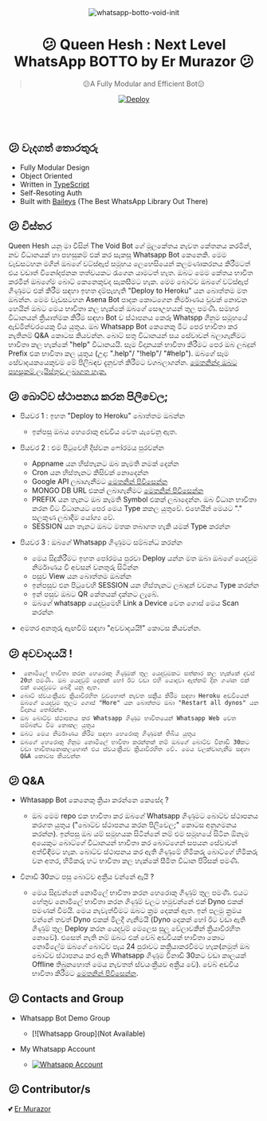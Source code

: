 <div align="center">
<img src="https://i.ibb.co/Smdz2Vd/V42M.gif" alt="whatsapp-botto-void-init" border="0"></a>

# 😕 **Queen Hesh : Next Level WhatsApp BOTTO by Er Murazor** 😕

> 😕A Fully Modular and Efficient Bot😕<br>

[![Deploy](https://www.herokucdn.com/deploy/button.png)](https://heroku.com/deploy?template=https://github.com/ErMurazor-Tech/WhatsappBot/blob/main)

</div><br/>
<br/>

## 😕 වැදගත් තොරතුරු
- Fully Modular Design
- Object Oriented
- Written in [TypeScript](https://www.typescriptlang.org/)
- Self-Resoting Auth
- Built with [Baileys](https://github.com/adiwajshing/baileys) (The Best WhatsApp Library Out There) 


## 😕 විස්තර

Queen Hesh යනු මා විසින් The Void Bot ගේ මූලකේතය නැවත කේතනය කරමින්, නව විධානයක් හා පහසුකම් එක් කර සැකසූ Whatsapp Bot කෙනෙකි. මෙම වැඩසටහන මගින් ඔබගේ වට්ස්ඇප් සමූහය ලෙහෙසියෙන් කලමණාකරනය කිරීමටත් එය වඩාත් විනෝදජනක තත්වයකට රැගෙන යාමටත් හැත. ඔබට මෙම කේතය භාවිත කරමින් ඔබගේම බොට් කෙනෙකුවද සැකසීමට හැක. මෙම බොට්ව ඔබගේ වට්ස්ඇප් ගිණුමට එක් කිරීම සඳහා ඉහත දම්පැහැති "Deploy to Heroku" යන බොත්තම මත ඔබන්න. මෙම වැඩසටහන Asena Bot පාදක කොටගෙන නිර්මාණය වූවක් නොවන හෙයින් ඔබට මෙය භාවිතා කල හැක්කේ ඔබගේ සෞඋහයන් තුල පමණී. සමහර විධානයන් ක්‍රියාත්මක කිරීම සඳහා Bot ව ස්ථාපනය කෙරූ Whatspp ගිනුම සමූහයේ ඇඩ්මින්වරයෙකු විය යුතුය. ඔබ Whatsapp Bot කෙනෙකු මීට පෙර භාවිතා කර නැතිනම් Q&A කොටස කියවන්න. බොට් සතු විධානයන් සය සේවාවන් බලාගැනීමට භාවිතා කල හැක්කේ "help" විධානයයි. සෑම විදානයක් භාවිතා කිරීමට පෙර ඔබ ලබදුන් Prefix එක භාවිතා කල යුතුය (උදා: ".help"/ "!help"/ "#help"). ඔබගේ සෑම සේවාදයකයෙකුවම මේ පිලිබඳව දැනුවත් කිරීමට වගබලාගන්න. [මෙතනින්ද ඔබට පහසුකම් ලැයිස්තුව ලබාගත හැක.](https://github.com/ErMurazor-Tech/WhatsappBot/blob/main/FEATURES.md)

## 😕 බොට්ව ස්ථාපනය කරන පිලිවෙල;

- පියවර 1 : ඉහත "Deploy to Heroku" බොත්තම ඔබන්න
	- ඉන්පසු ඔබය හෙරොකු අඩවිය වෙත යැවෙනු ඇත.

- පියවර 2 : එම පිටුවෙහි දිස්වන ෆෝරමය පුරවන්න
	- Appname යන හිස්තැනට ඔබ කැමති නමක් දෙන්න
	- Cron යන හිස්තැනට කිසිවක් නොදෙන්න
	- Google API ලබාගැනීමට [මෙතනින් පිවිසෙන්න](https://developers.google.com/custom-search/v1/introduction)
	- MONGO DB URL එකක් ලබාගැනීමට [මෙතනින් පිවිසෙන්න](https://www.mongodb.com/)
	- PREFIX යන තැනට ඔබ කැමති Symbol එකක් ලබාදෙන්න. ඔබ විධාන භාවිතා කරන විට විධානයට පෙර මෙය Type කකල යුතුවේ. එහෙයින් මෙයට "." සලකුණ 	ලබාදීම යෝග්‍ය වේ.
	- SESSION යන තැනට ඔබට මතක තබාගත හැකි යමක් Type කරන්න

- පියවර 3 : ඔබගේ Whatsapp ගිණුමට සම්බන්ධ කරන්න
	- මෙය සිදුකිරීමට ඉහත පෝරමය පුරවා Deploy යන්න මත ඔබා ඔබගේ යෙදවුම නිර්මාණය වී අවසන් වනතුරු සිටින්න
	- පසුව View යන බොත්තම ඔබන්න
	- ඉන්පසුව එන පිටුවෙහි SESSION යන හිස්තැනට ලබාදුන් වචනය Type කරන්න
	- ඉන් පසුව ඔබට QR කේතයක් දක්නට ලැබේ.
	- ඔබගේ whatsapp යෙදවුමෙහි Link a Device වෙත ගොස් මෙය Scan කරන්න

- අමතර අනතුරු ඇඟවීම් සඳහා "අවවාදයයි!" කොටස කියවන්න.


## 😕 අවවාදයයි !

- `` නොමිලේ භාවිතා කරන හෙරොකු ගිණූමක් තුල යෙදවුමකට සත්කාර කල හැක්කේ දවස් 20ක් පමණි. ඔබ යෙදවුම් දෙකක් හෝ ඊට වඩා එහි යොදවා ඇත්නම් දින ගණන එක් එක් යෙදවුමට බෙදී යනු ඇත.`` 
- ``බොට් ස්වයංක්‍රීයව ක්‍රියාවිරහිත වුවහොත් නැවත සක්‍රීය කිරීම සඳහා Heroku අඩවියෙන් ඔබගේ යෙදවුම තුලට ගොස් "More" යන බොත්තම ඔබා "Restart all dynos" යන විදානය තෝරන්න.``
- ``ඔබ බොට්ව ස්ථාපනය කර Whatsapp ගිණුම භාවිතයෙන් Whatsapp Web වෙත සම්බන්ධ වීම නොකල යුතුය``
- ``ඔබට මෙය නිර්මාණය කිරීම සඳහා හෙරොකු ගිණුමක් තිබිය යුතුය``
- ``ඔබගේ හෙරොකු ගිනුම නොමිලේ භාවිතා කරන්නක් නම් ඔබගේ බොට්ව විනාඩි 30කට වඩා භාවිතානොකලහොත් එය ස්වයංක්‍රීයව ක්‍රියාවිරහිත වේ. මෙය වලක්වාගැනීම සඳහා Q&A කොටස කියවන්න``

## 😕 Q&A

- Whtasapp Bot කෙනෙකු ක්‍රියා කරන්නෙ කෙසේද ?
  - ඔබ මෙම repo එක භාවිතා කර ඔබගේ Whatsapp ගිණුමට බොට්ව ස්ථාපනය කරගත යුතුය ("බොට්ව ස්ථාපනය කරන පිලිවෙල;" කොටස අනුගමනය කරන්න). ඉන්පසු
ඔබ යම් සමූහයක සිටින්නේ නම් එම සමූහයේ සිටින ඕනෑම අයෙකුට බොට්ගේ විධානයන් භාවිතා කර බොට්ගෙන් සපයන සේවාවන් අත්විඳීමට හැක. බොට්ව ස්ථාපනය කර ඇති ගිණුමේ හිමිකරු බොට්ගේ හිමිකරු වන අතර, 	හිමිකරු හට භාවිතා කල හැක්කේ සීමිත විධාන පිරිසක් පමණී.

- විනාඩි 30කට පසු බොට්ව අක්‍රීය වන්නේ ඇයි ? 
  - මෙය සිදුවන්නේ නොමිලේ භාවිතා කරන හෙරොකු ගිණුම් තුල පමණි. එයට හේතුව නොමිලේ භාවිතා කරන ගිණුම් වලට හමුවන්නේ එක් Dyno එකක් පමණක් වීමයි. මෙය නැවැත්වීමට ඔබට ක්‍රම දෙකක් ඇත. ඉන් පලමු ක්‍රමය වන්නේ තවත් Dyno එකක් මිලදී ගැනීමයි (Dyno දෙකක් හෝ ඊට වඩා ඇති ගිණුම් තුල Deploy කරන යෙදවුම් මෙලෙස සුලු වේලාවකින් ක්‍රියාවිරහිත නොවේ). එසෙත් නැති නම් ඔබට එක් වෙබ් අඩවියක් භාවිතා කොට නොමිලේම ඔබගේ බොට්ව පැය 24 පුරාවට කක්‍රියාකරවීමට හැක(නමුත් ඔබ බොට්ව ස්ථාපනය කර ඇති Whatsapp ගිණූම විනාඩි 30කට වඩා කාලයක් Offline තිබුනහොත් මෙය නැවතත් ස්වයංක්‍රීයව අක්‍රීය වේ). වෙබ් අඩවිය භාවිතා කිරීමට [මෙතනින් පිවිසෙන්න](http://kaffeine.herokuapp.com/).

## 😕 Contacts and Group

- Whatsapp Bot Demo Group
  - [![Whatsapp Group](Not Available)

- My Whatsapp Account
  - [![Whatsapp Account](https://img.shields.io/badge/WhatsApp-25D366?style=for-the-badge&logo=whatsapp&logoColor=white)](https://wa.me/94760423852)


## 😕 Contributor/s

💕 [Er Murazor](https://github.com/ErMurazor-Tech")
